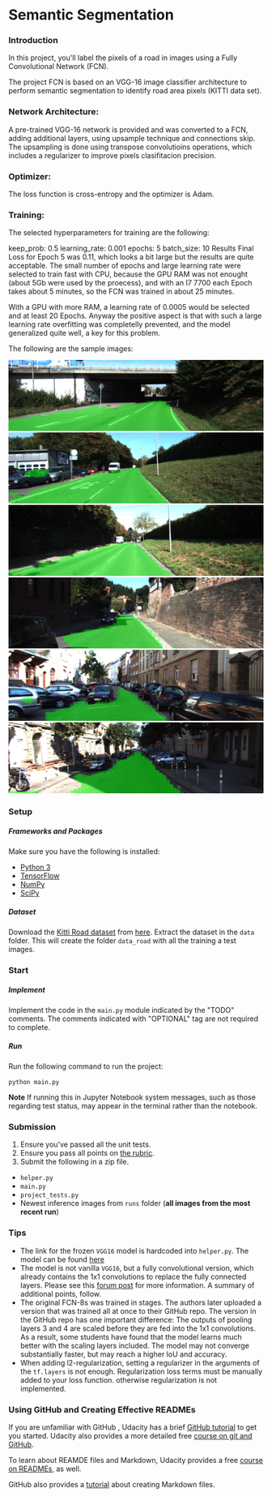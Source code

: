 # Semantic Segmentation
### Introduction
In this project, you'll label the pixels of a road in images using a Fully Convolutional Network (FCN).

The project FCN is based on an VGG-16 image classifier architecture to perform semantic segmentation 
to identify road area pixels (KITTI data set).

### Network Architecture:
A pre-trained VGG-16 network is provided and was converted to a FCN,
adding additional layers, using upsample technique and connections skip. 
The upsampling is done using transpose convolutioins operations, which includes a regularizer 
to improve pixels clasifitacion precision.

### Optimizer:
The loss function is cross-entropy and the optimizer is Adam.

### Training:
The selected hyperparameters for training are the following:

keep_prob: 0.5
learning_rate: 0.001
epochs: 5
batch_size: 10
Results
Final Loss for Epoch 5 was 0.11, which looks a bit large but the results are quite acceptable.
The small number of epochs and large learning rate were selected to train fast with CPU, because 
the GPU RAM was not enought (about 5Gb were used by the proecess), and with an I7 7700 each Epoch 
takes about 5 minutes, so the FCN was trained in about 25 minutes.

With a GPU with more RAM, a learning rate of 0.0005 would be selected and at least 20 Epochs.
Anyway the positive aspect is that with such a large learning rate overfitting was completelly prevented,
and the model generalized quite well, a key for this problem.

The following are the sample images:

![image1]( ./sample1.png "")
![image2]( ./sample2.png "")
![image3]( ./sample3.png "")
![image4]( ./sample4.png "")
![image5]( ./sample5.png "")
![image6]( ./sample6.png "")


### Setup
##### Frameworks and Packages
Make sure you have the following is installed:
 - [Python 3](https://www.python.org/)
 - [TensorFlow](https://www.tensorflow.org/)
 - [NumPy](http://www.numpy.org/)
 - [SciPy](https://www.scipy.org/)
##### Dataset
Download the [Kitti Road dataset](http://www.cvlibs.net/datasets/kitti/eval_road.php) from [here](http://www.cvlibs.net/download.php?file=data_road.zip).  Extract the dataset in the `data` folder.  This will create the folder `data_road` with all the training a test images.

### Start
##### Implement
Implement the code in the `main.py` module indicated by the "TODO" comments.
The comments indicated with "OPTIONAL" tag are not required to complete.
##### Run
Run the following command to run the project:
```
python main.py
```
**Note** If running this in Jupyter Notebook system messages, such as those regarding test status, may appear in the terminal rather than the notebook.

### Submission
1. Ensure you've passed all the unit tests.
2. Ensure you pass all points on [the rubric](https://review.udacity.com/#!/rubrics/989/view).
3. Submit the following in a zip file.
 - `helper.py`
 - `main.py`
 - `project_tests.py`
 - Newest inference images from `runs` folder  (**all images from the most recent run**)
 
 ### Tips
- The link for the frozen `VGG16` model is hardcoded into `helper.py`.  The model can be found [here](https://s3-us-west-1.amazonaws.com/udacity-selfdrivingcar/vgg.zip)
- The model is not vanilla `VGG16`, but a fully convolutional version, which already contains the 1x1 convolutions to replace the fully connected layers. Please see this [forum post](https://discussions.udacity.com/t/here-is-some-advice-and-clarifications-about-the-semantic-segmentation-project/403100/8?u=subodh.malgonde) for more information.  A summary of additional points, follow. 
- The original FCN-8s was trained in stages. The authors later uploaded a version that was trained all at once to their GitHub repo.  The version in the GitHub repo has one important difference: The outputs of pooling layers 3 and 4 are scaled before they are fed into the 1x1 convolutions.  As a result, some students have found that the model learns much better with the scaling layers included. The model may not converge substantially faster, but may reach a higher IoU and accuracy. 
- When adding l2-regularization, setting a regularizer in the arguments of the `tf.layers` is not enough. Regularization loss terms must be manually added to your loss function. otherwise regularization is not implemented.
 
### Using GitHub and Creating Effective READMEs
If you are unfamiliar with GitHub , Udacity has a brief [GitHub tutorial](http://blog.udacity.com/2015/06/a-beginners-git-github-tutorial.html) to get you started. Udacity also provides a more detailed free [course on git and GitHub](https://www.udacity.com/course/how-to-use-git-and-github--ud775).

To learn about REAMDE files and Markdown, Udacity provides a free [course on READMEs](https://www.udacity.com/courses/ud777), as well. 

GitHub also provides a [tutorial](https://guides.github.com/features/mastering-markdown/) about creating Markdown files.
